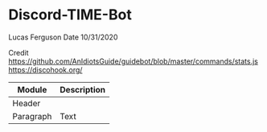 # Discord-TIME-Bot

Lucas Ferguson
Date 10/31/2020

Credit
https://github.com/AnIdiotsGuide/guidebot/blob/master/commands/stats.js
https://discohook.org/

| Module    | Description |
| --------- | ----------- |
| Header    |             |
| Paragraph | Text        |
